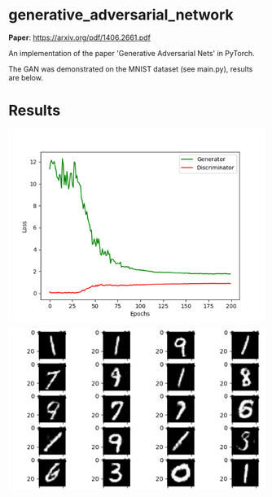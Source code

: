 # generative_adversarial_network
**Paper**: https://arxiv.org/pdf/1406.2661.pdf

An implementation of the paper 'Generative Adversarial Nets' in PyTorch.

The GAN was demonstrated on the MNIST dataset (see main.py), results are below.

# Results

![image](/images/loss.png)

![image](/images/mnist.png)
